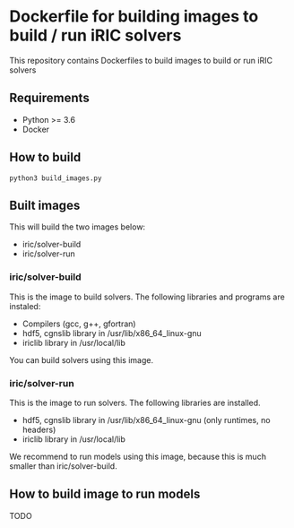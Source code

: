 # Dockerfile for building images to build / run iRIC solvers

This repository contains Dockerfiles to build images to build or run iRIC solvers

## Requirements

* Python >= 3.6
* Docker

## How to build

```
python3 build_images.py
```

## Built images

This will build the two images below:

* iric/solver-build
* iric/solver-run

### iric/solver-build

This is the image to build solvers.
The following libraries and programs are instaled:

* Compilers (gcc, g++, gfortran)
* hdf5, cgnslib library in /usr/lib/x86_64_linux-gnu
* iriclib library in /usr/local/lib

You can build solvers using this image.

### iric/solver-run

This is the image to run solvers.
The following libraries are installed.

* hdf5, cgnslib library in /usr/lib/x86_64_linux-gnu (only runtimes, no headers)
* iriclib library in /usr/local/lib

We recommend to run models using this image, because this is much smaller than iric/solver-build.

## How to build image to run models

TODO
